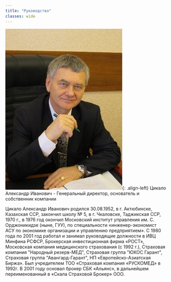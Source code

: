 ```yaml
---
title: "Руководство"
classes: wide
---
```


![image-left](/assets/images/gendirfoto.jpg){: .align-left}
Цикало Александр Иванович - Генеральный директор,
основатель и собственник компании

Цикало Александр Иванович родился 30.08.1952, в г.
Актюбинске, Казахская ССР, закончил школу № 5, в г.
Чкаловске, Таджикская ССР, 1970 г., в 1976 год окончил
Московский институт управления им. С. Орджоникидзе
(ныне, ГУУ), по специальности «инженер-экономист АСУ
по экономике организации и управлению предприятием».
С 1980 года по 2001 год работал и занимал руководящие
должности в ИВЦ Минфина РСФСР, Брокерская
инвестиционная фирма «РОСТ», Московская компания
медицинского страхования (с 1992 г.), Страховая компания
&quot;Народный резерв-МЕД&quot;, Страховая группа &quot;ЮКОС
Гарант&quot;, Страховая группа &quot;Авангард-Гарант&quot;, НП
«Европейско-Азиатская Биржа». Был учредителем ТОО
«Страховая компания «РУСКОМЕД» в 1992г.
В 2001 году основал брокер СБК «Альянс», в дальнейшем
переименованный в «Скала Страховой Брокер» ООО.
